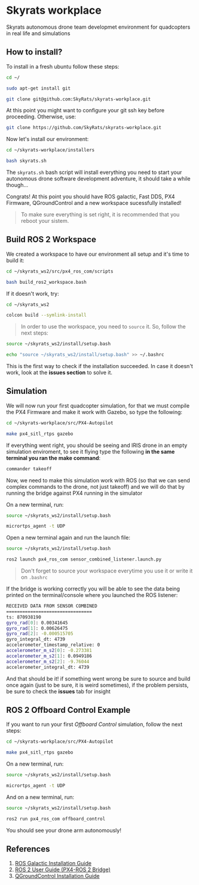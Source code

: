 # Skyrats workplace
Skyrats autonomous drone team developmet environment for quadcopters in real life and simulations

## How to install?
To install in a fresh ubuntu follow these steps:
```bash
cd ~/

sudo apt-get install git

git clone git@github.com:SkyRats/skyrats-workplace.git
```
At this point you might want to configure your git ssh key before proceeding. Otherwise, use:

```bash
git clone https://github.com/SkyRats/skyrats-workplace.git
```
Now let's install our environment:

```bash
cd ~/skyrats-workplace/installers

bash skyrats.sh
```
The `skyrats.sh` bash script will install everything you need to start your autonomous drone software development adventure, it should take a while though...

Congrats! At this point you should have ROS galactic, Fast DDS, PX4 Firmware, QGroundControl and a new workspace sucessfully installed!

 > To make sure everything is set right, it is recommended that you reboot your sistem.

## Build ROS 2 Workspace
We created a workspace to have our environment all setup and it's time to build it:

```bash
cd ~/skyrats_ws2/src/px4_ros_com/scripts

bash build_ros2_workspace.bash
```

If it doesn't work, try:
```bash
cd ~/skyrats_ws2

colcon build --symlink-install
```
> In order to use the workspace, you need to `source` it. So, follow the next steps:
```bash
source ~/skyrats_ws2/install/setup.bash

echo "source ~/skyrats_ws2/install/setup.bash" >> ~/.bashrc
```

This is the first way to check if the installation succeeded. In case it doesn't work, look at the **issues section** to solve it.

## Simulation

We will now run your first quadcopter simulation, for that we must compile the PX4 Firmware and make it work with Gazebo, so type the following:

```bash
cd ~/skyrats-workplace/src/PX4-Autopilot

make px4_sitl_rtps gazebo
```
If everything went right, you should be seeing and IRIS drone in an empty simulation enviroment, to see it flying type the following **in the same terminal you ran the make command**:

```bash
commander takeoff
```
Now, we need to make this simulation work with ROS (so that we can send complex commands to the drone, not just takeoff) and we will do that by running the bridge against PX4 running in the simulator

On a new terminal, run:

```bash
source ~/skyrats_ws2/install/setup.bash

micrortps_agent -t UDP
```

Open a new terminal again and run the launch file:

```bash
source ~/skyrats_ws2/install/setup.bash

ros2 launch px4_ros_com sensor_combined_listener.launch.py
```
> Don't forget to source your workspace everytime you use it or write it on `.bashrc`

If the bridge is working correctly you will be able to see the data being printed on the terminal/console where you launched the ROS listener:

```bash
RECEIVED DATA FROM SENSOR COMBINED
================================
ts: 870938190
gyro_rad[0]: 0.00341645
gyro_rad[1]: 0.00626475
gyro_rad[2]: -0.000515705
gyro_integral_dt: 4739
accelerometer_timestamp_relative: 0
accelerometer_m_s2[0]: -0.273381
accelerometer_m_s2[1]: 0.0949186
accelerometer_m_s2[2]: -9.76044
accelerometer_integral_dt: 4739
```

And that should be it! if something went wrong be sure to source and build once again (just to be sure, it is weird sometimes), if the problem persists, be sure to check the **issues** tab for insight

## ROS 2 Offboard Control Example
If you want to run your first *Offboard Control* simulation, follow the next steps:

```bash
cd ~/skyrats-workplace/src/PX4-Autopilot

make px4_sitl_rtps gazebo
```

On a new terminal, run:
```bash
source ~/skyrats_ws2/install/setup.bash

micrortps_agent -t UDP
```
And on a new terminal, run:
```bash
source ~/skyrats_ws2/install/setup.bash

ros2 run px4_ros_com offboard_control
```

You should see your drone arm autonomously!

## References
1. [ROS Galactic Installation Guide](https://docs.ros.org/en/galactic/Installation/Ubuntu-Install-Debians.html)
2. [ROS 2 User Guide (PX4-ROS 2 Bridge)](https://docs.px4.io/master/en/ros/ros2_comm.html)
3. [QGroundControl Installation Guide](https://docs.qgroundcontrol.com/master/en/getting_started/download_and_install.html)
